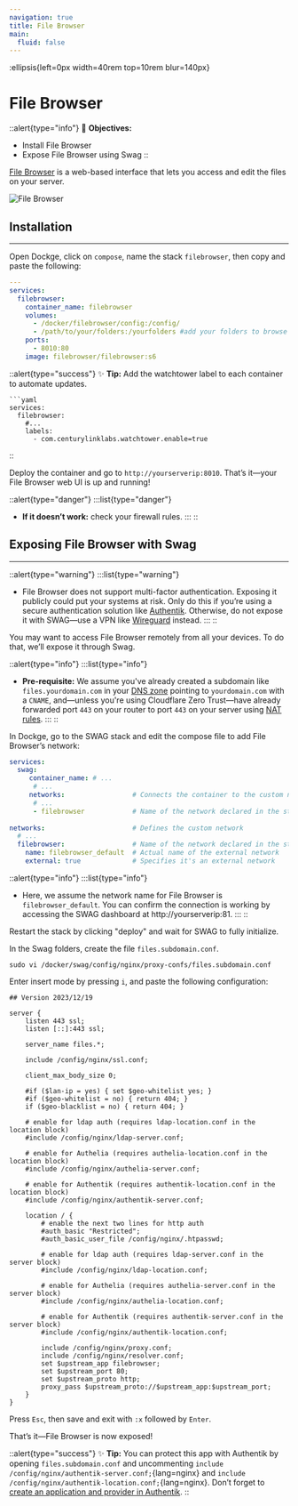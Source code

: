 ```yaml
---
navigation: true
title: File Browser
main:
  fluid: false
---
```

:ellipsis{left=0px width=40rem top=10rem blur=140px}
# File Browser

::alert{type="info"}
🎯 __Objectives:__
- Install File Browser
- Expose File Browser using Swag
::

[File Browser](https://github.com/filebrowser/filebrowser) is a web-based interface that lets you access and edit the files on your server.

![File Browser](/img/serveex/filebrowser.png)

## Installation
---
Open Dockge, click on `compose`, name the stack `filebrowser`, then copy and paste the following:

```yaml
---
services:
  filebrowser:
    container_name: filebrowser
    volumes:
      - /docker/filebrowser/config:/config/
      - /path/to/your/folders:/yourfolders #add your folders to browse as /docker:/docker for exemple
    ports:
      - 8010:80
    image: filebrowser/filebrowser:s6
```

::alert{type="success"}
✨ __Tip:__ Add the watchtower label to each container to automate updates.

    ```yaml
    services:
      filebrowser:
        #...
        labels:
          - com.centurylinklabs.watchtower.enable=true
::

Deploy the container and go to `http://yourserverip:8010`. That’s it—your File Browser web UI is up and running!

::alert{type="danger"}
:::list{type="danger"}
- __If it doesn’t work:__ check your firewall rules.
:::
::

## Exposing File Browser with Swag
---

::alert{type="warning"}
:::list{type="warning"}
- File Browser does not support multi-factor authentication. Exposing it publicly could put your systems at risk. Only do this if you’re using a secure authentication solution like [Authentik](/serveex/security/authentik/). Otherwise, do not expose it with SWAG—use a VPN like [Wireguard](/serveex/security/wireguard) instead.
:::
::

You may want to access File Browser remotely from all your devices. To do that, we’ll expose it through Swag.

::alert{type="info"}
:::list{type="info"}
- __Pre-requisite:__ We assume you've already created a subdomain like `files.yourdomain.com` in your [DNS zone](/general/dns) pointing to `yourdomain.com` with a `CNAME`, and—unless you're using Cloudflare Zero Trust—have already forwarded port `443` on your router to port `443` on your server using [NAT rules](/general/nat).
:::
::

In Dockge, go to the SWAG stack and edit the compose file to add File Browser’s network:

```yaml
services:
  swag:
     container_name: # ...
      # ... 
     networks:                 # Connects the container to the custom network 
      # ...           
      - filebrowser            # Name of the network declared in the stack
    
networks:                      # Defines the custom network
  # ...
  filebrowser:                 # Name of the network declared in the stack
    name: filebrowser_default  # Actual name of the external network
    external: true             # Specifies it's an external network
```

::alert{type="info"}
:::list{type="info"}
- Here, we assume the network name for File Browser is `filebrowser_default`. You can confirm the connection is working by accessing the SWAG dashboard at http://yourserverip:81.
:::
::

Restart the stack by clicking "deploy" and wait for SWAG to fully initialize.

In the Swag folders, create the file `files.subdomain.conf`.

```shell
sudo vi /docker/swag/config/nginx/proxy-confs/files.subdomain.conf
```

Enter insert mode by pressing `i`, and paste the following configuration:

```nginx
## Version 2023/12/19

server {
    listen 443 ssl;
    listen [::]:443 ssl;

    server_name files.*;

    include /config/nginx/ssl.conf;

    client_max_body_size 0;

    #if ($lan-ip = yes) { set $geo-whitelist yes; }
    #if ($geo-whitelist = no) { return 404; }
    if ($geo-blacklist = no) { return 404; }

    # enable for ldap auth (requires ldap-location.conf in the location block)
    #include /config/nginx/ldap-server.conf;

    # enable for Authelia (requires authelia-location.conf in the location block)
    #include /config/nginx/authelia-server.conf;

    # enable for Authentik (requires authentik-location.conf in the location block)
    #include /config/nginx/authentik-server.conf;

    location / {
        # enable the next two lines for http auth
        #auth_basic "Restricted";
        #auth_basic_user_file /config/nginx/.htpasswd;

        # enable for ldap auth (requires ldap-server.conf in the server block)
        #include /config/nginx/ldap-location.conf;

        # enable for Authelia (requires authelia-server.conf in the server block)
        #include /config/nginx/authelia-location.conf;

        # enable for Authentik (requires authentik-server.conf in the server block)
        #include /config/nginx/authentik-location.conf;

        include /config/nginx/proxy.conf;
        include /config/nginx/resolver.conf;
        set $upstream_app filebrowser;
        set $upstream_port 80;
        set $upstream_proto http;
        proxy_pass $upstream_proto://$upstream_app:$upstream_port;
    }
}
```

Press `Esc`, then save and exit with `:x` followed by `Enter`.

That’s it—File Browser is now exposed!

::alert{type="success"}
✨ __Tip:__ You can protect this app with Authentik by opening `files.subdomain.conf` and uncommenting `include /config/nginx/authentik-server.conf;`{lang=nginx} and `include /config/nginx/authentik-location.conf;`{lang=nginx}. Don’t forget to [create an application and provider in Authentik](/serveex/security/authentik#protecting-an-app-via-reverse-proxy).
::